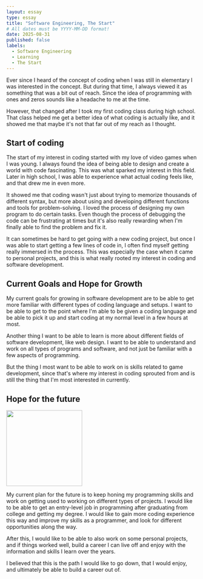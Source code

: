```yaml
---
layout: essay
type: essay
title: "Software Engineering, The Start"
# All dates must be YYYY-MM-DD format!
date: 2025-08-31
published: false
labels:
  - Software Engineering
  - Learning
  - The Start
---
```



Ever since I heard of the concept of coding when I was still in elementary I was interested in the concept. But during that time, I always viewed it as something that was a bit out of reach. Since the idea of programming with ones and zeros sounds like a headache to me at the time. 

However, that changed after I took my first coding class during high school. That class helped me get a better idea of what coding is actually like, and it showed me that maybe it's not that far out of my reach as I thought.

## Start of coding

The start of my interest in coding started with my love of video games when I was young. I always found the idea of being able to design and create a world with code fascinating. This was what sparked my interest in this field. Later in high school, I was able to experience what actual coding feels like, and that drew me in even more. 

It showed me that coding wasn't just about trying to memorize thousands of different syntax, but more about using and developing different functions and tools for problem-solving. I loved the process of designing my own program to do certain tasks. Even though the process of debugging the code can be frustrating at times but it's also really rewarding when I'm finally able to find the problem and fix it. 

It can sometimes be hard to get going with a new coding project, but once I was able to start getting a few lines of code in, I often find myself getting really immersed in the process. This was especially the case when it came to personal projects, and this is what really rooted my interest in coding and software development. 

## Current Goals and Hope for Growth

My current goals for growing in software development are to be able to get more familiar with different types of coding language and setups. I want to be able to get to the point where I'm able to be given a coding language and be able to pick it up and start coding at my normal level in a few hours at most. 

Another thing I want to be able to learn is more about different fields of software development, like web design. I want to be able to understand and work on all types of programs and software, and not just be familiar with a few aspects of programming.

But the thing I most want to be able to work on is skills related to game development, since that's where my interest in coding sprouted from and is still the thing that I'm most interested in currently. 

## Hope for the future

<img width="200px" class="rounded float-start pe-4" src="../img/checklist.png">

My current plan for the future is to keep honing my programming skills and work on getting used to working on different types of projects. I would like to be able to get an entry-level job in programming after graduating from college and getting my degree. I would like to gain more coding experience this way and improve my skills as a programmer, and look for different opportunities along the way. 

After this, I would like to be able to also work on some personal projects, and if things worked well, build a career I can live off and enjoy with the information and skills I learn over the years.

I believed that this is the path I would like to go down, that I would enjoy, and ultimately be able to build a career out of.
